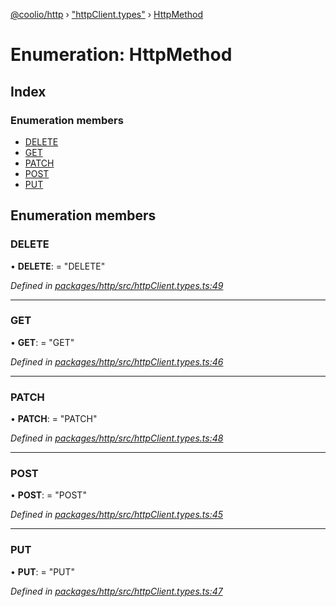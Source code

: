 [@coolio/http](../README.md) › ["httpClient.types"](../modules/_httpclient_types_.md) › [HttpMethod](_httpclient_types_.httpmethod.md)

# Enumeration: HttpMethod

## Index

### Enumeration members

* [DELETE](_httpclient_types_.httpmethod.md#delete)
* [GET](_httpclient_types_.httpmethod.md#get)
* [PATCH](_httpclient_types_.httpmethod.md#patch)
* [POST](_httpclient_types_.httpmethod.md#post)
* [PUT](_httpclient_types_.httpmethod.md#put)

## Enumeration members

###  DELETE

• **DELETE**: = "DELETE"

*Defined in [packages/http/src/httpClient.types.ts:49](https://github.com/headline-1/coolio/blob/32658f8/packages/http/src/httpClient.types.ts#L49)*

___

###  GET

• **GET**: = "GET"

*Defined in [packages/http/src/httpClient.types.ts:46](https://github.com/headline-1/coolio/blob/32658f8/packages/http/src/httpClient.types.ts#L46)*

___

###  PATCH

• **PATCH**: = "PATCH"

*Defined in [packages/http/src/httpClient.types.ts:48](https://github.com/headline-1/coolio/blob/32658f8/packages/http/src/httpClient.types.ts#L48)*

___

###  POST

• **POST**: = "POST"

*Defined in [packages/http/src/httpClient.types.ts:45](https://github.com/headline-1/coolio/blob/32658f8/packages/http/src/httpClient.types.ts#L45)*

___

###  PUT

• **PUT**: = "PUT"

*Defined in [packages/http/src/httpClient.types.ts:47](https://github.com/headline-1/coolio/blob/32658f8/packages/http/src/httpClient.types.ts#L47)*
